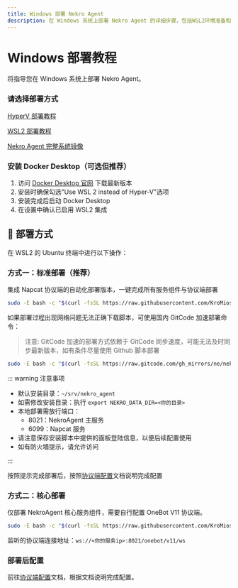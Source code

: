 ```yaml
---
title: Windows 部署 Nekro Agent
description: 在 Windows 系统上部署 Nekro Agent 的详细步骤，包括WSL2环境准备和两种部署方式的完整指南
---
```


# Windows 部署教程

将指导您在 Windows 系统上部署 Nekro Agent。

### 请选择部署方式

[HyperV 部署教程](/docs/02_quick_start/deploy/windows/hyperv)

[WSL2 部署教程](/docs/02_quick_start/deploy/windows/wsl)

[Nekro Agent 完整系统镜像](/docs/02_quick_start/deploy/windows/iso)

### 安装 Docker Desktop（可选但推荐）

1. 访问 [Docker Desktop 官网](https://www.docker.com/products/docker-desktop/) 下载最新版本
2. 安装时确保勾选"Use WSL 2 instead of Hyper-V"选项
3. 安装完成后启动 Docker Desktop
4. 在设置中确认已启用 WSL2 集成

## 🚀 部署方式

在 WSL2 的 Ubuntu 终端中进行以下操作：

### 方式一：标准部署（推荐）

集成 Napcat 协议端的自动化部署版本，一键完成所有服务组件与协议端部署

```bash
sudo -E bash -c "$(curl -fsSL https://raw.githubusercontent.com/KroMiose/nekro-agent/main/docker/quick_start_x_napcat.sh)"
```

如果部署过程出现网络问题无法正确下载脚本，可使用国内 GitCode 加速部署命令：

> 注意: GitCode 加速的部署方式依赖于 GitCode 同步速度，可能无法及时同步最新版本，如有条件尽量使用 Github 脚本部署

```bash
sudo -E bash -c "$(curl -fsSL https://raw.gitcode.com/gh_mirrors/ne/nekro-agent/raw/main/docker/quick_start_x_napcat.sh)" - -g
```

::: warning 注意事项

- 默认安装目录：`~/srv/nekro_agent`
- 如需修改安装目录：执行 `export NEKRO_DATA_DIR=<你的目录>`
- 本地部署需放行端口：
  - 8021：NekroAgent 主服务
  - 6099：Napcat 服务
- 请注意保存安装脚本中提供的面板登陆信息，以便后续配置使用
- 如有防火墙提示，请允许访问

:::

按照提示完成部署后，按照[协议端配置](/docs/02_quick_start/config/protocol.html#napcat-集成部署-推荐)文档说明完成配置

### 方式二：核心部署

仅部署 NekroAgent 核心服务组件，需要自行配置 OneBot V11 协议端。

```bash
sudo -E bash -c "$(curl -fsSL https://raw.githubusercontent.com/KroMiose/nekro-agent/main/docker/quick_start.sh)"
```

监听的协议端连接地址：`ws://<你的服务ip>:8021/onebot/v11/ws`

### 部署后配置

前往[协议端配置](/docs/02_quick_start/config/protocol)文档，根据文档说明完成配置。
